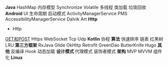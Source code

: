 **Java**
HashMap
内存模型
Synchronize
Volatile
多线程
类加载
垃圾回收
**Android**
UI
生命周期
启动模式
ActivityManagerService
PMS
AccessibilityManagerService
Dalvik
Art
**Http**
- Http

[GET和POST](http/Get&Post.md)
Https
WebSocket
Tcp
Udp
**Kotlin**
协程
**算法**
快速排序
链表
红黑树
LRU
**第三方框架**
RxJava
Glide
OkHttp
Retrofit
GreenDao
ButterKnife
Hugo
**其他**
反编译
Hook
动态加载
**设计模式**
代理模式
装饰者模式
**架构**
MVP
MVVM
组件化
**Linux**
